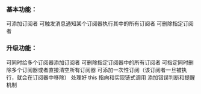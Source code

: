 ### 基本功能：

可添加订阅者
可触发消息通知某个订阅器执行其中的所有订阅者
可删除指定订阅者

### 升级功能：

可同时给多个订阅器添加订阅者
可删除指定订阅器中的所有订阅者
可指定同时删除多个订阅器或者直接清空所有订阅器
可添加一次性订阅（该订阅者一旦被执行，就会在订阅器中移除）
处理好 this 指向和实现链式调用
添加错误判断和提醒机制